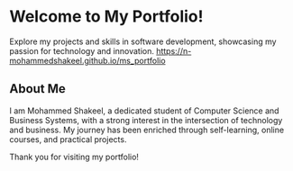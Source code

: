 # Welcome to My Portfolio!

Explore my projects and skills in software development, showcasing my passion for technology and innovation.
https://n-mohammedshakeel.github.io/ms_portfolio

## About Me

I am Mohammed Shakeel, a dedicated student of Computer Science and Business Systems, with a strong interest in the intersection of technology and business. My journey has been enriched through self-learning, online courses, and practical projects.

Thank you for visiting my portfolio!

